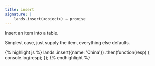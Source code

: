 ```yaml
---
title: insert
signature: |
    lands.insert(<object>) ⇒ promise
---
```


Insert an item into a table.

Simplest case, just supply the item, everything else defaults.

{% highlight js %}
lands
    .insert({name: 'China'})
    .then(function(resp) {
        console.log(resp);
    });
{% endhighlight %}
